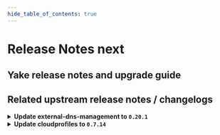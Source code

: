 ```yaml
---
hide_table_of_contents: true
---
```


# Release Notes next

## Yake release notes and upgrade guide

## Related upstream release notes / changelogs


<details>
<summary><b>Update external-dns-management to <code>0.20.1</code></b></summary>

# [gardener/external-dns-management]

## 🏃 Others

- `[OPERATOR]` Lookup processor: sort lookup results and retry on timeout by @MartinWeindel [#382]

## Docker Images
- dns-controller-manager: `europe-docker.pkg.dev/gardener-project/releases/dns-controller-manager:v0.20.1`


</details>

<details>
<summary><b>Update cloudprofiles to <code>0.7.14</code></b></summary>

**Full Changelog**: https://github.com/gardener-community/cloudprofiles/compare/0.7.13...0.7.14

</details>
